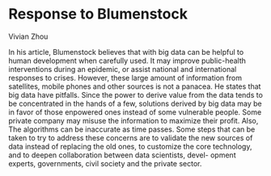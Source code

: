 # Response to Blumenstock
Vivian Zhou

In his article, Blumenstock believes that with big data can be helpful to human development when carefully used. It may improve public-health interventions during an epidemic, or assist national and international responses to crises. However, these large amount of information from satellites, mobile phones and other sources is not a panacea. He states that big data have pitfalls. Since the power to derive value from the data tends to be concentrated in the hands of a few, solutions derived by big data may be in favor of those enpowered ones instead of some vulnerable people. Some private company may misuse the information to maximize their profit. Also, The algorithms can be inaccurate as time passes. Some steps that can be taken to try to address these concerns are to validate the new sources of data instead of replacing the old ones, to customize the core technology, and to deepen collaboration between data scientists, devel- opment experts, governments, civil society and the private sector.
